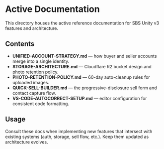 # Active Documentation

This directory houses the active reference documentation for SBS Unity v3 features and architecture.

## Contents

- **UNIFIED-ACCOUNT-STRATEGY.md** — how buyer and seller accounts merge into a single identity.
- **STORAGE-ARCHITECTURE.md** — Cloudflare R2 bucket design and photo retention policy.
- **PHOTO-RETENTION-POLICY.md** — 60-day auto-cleanup rules for uploaded images.
- **QUICK-SELL-BUILDER.md** — the progressive-disclosure sell form and contact capture flow.
- **VS-CODE-AUTOCORRECT-SETUP.md** — editor configuration for consistent code formatting.

## Usage

Consult these docs when implementing new features that intersect with existing systems (auth, storage, sell flow, etc.). Keep them updated as architecture evolves.

